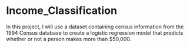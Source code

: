 # Income_Classification
In this project, I will use a dataset containing census information from the 1994 Census database to create a logistic regression model that predicts whether or not a person makes more than $50,000.
